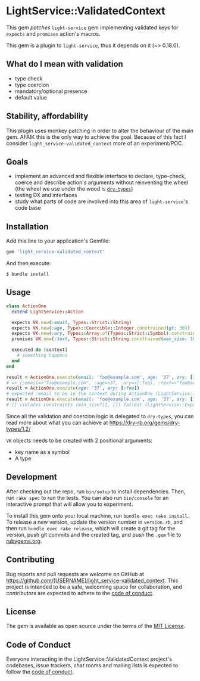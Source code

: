 # LightService::ValidatedContext

This gem _patches_ `light-service` gem implementing validated keys
for `expects` and `promises` action's macros.

This gem is a plugin to `light-service`, thus it depends on it (~> 0.18.0).

## What do I mean with validation

- type check
- type coercion
- mandatory/optional presence
- default value

## Stability, affordability

This plugin uses monkey patching in order to alter the behaviour of the main gem.
AFAIK this is the only way to achieve the goal. Because of this fact I consider
`light_service-validated_context` more of an experiment/POC.


## Goals

- implement an advanced and flexible interface to declare,
type-check, coerce and describe action's arguments without reinventing the wheel (the wheel we use under the wood is [`dry-types`](https://dry-rb.org/gems/dry-types))
- testing DX and interfaces
- study what parts of code are involved into this area of `light-service`'s code base

## Installation

Add this line to your application's Gemfile:

```ruby
gem 'light_service-validated_context'
```

And then execute:

    $ bundle install

## Usage

```ruby
class ActionOne
  extend LightService::Action

  expects VK.new(:email, Types::Strict::String)
  expects VK.new(:age, Types::Coercible::Integer.constrained(gt: 30))
  expects VK.new(:ary, Types::Array.of(Types::Strict::Symbol).constrained(min_size: 1))
  promises VK.new(:text, Types::Strict::String.constrained(max_size: 10).default('foobar'))

  executed do |context|
    # something happens
  end
end

result = ActionOne.execute(email: 'foo@example.com', age: '37', ary: [:foo])
# => {:email=>"foo@example.com", :age=>37, :ary=>[:foo], :text=>"foobar"}
result = ActionOne.execute(age: '37', ary: [:foo])
# expected :email to be in the context during ActionOne (LightService::ExpectedKeysNotInContextError)
result = ActionOne.execute(email: 'foo@example.com', age: '37', ary: [])
# [] violates constraints (min_size?(1, []) failed) (LightService::ExpectedKeysNotInContextError)
```

Since all the validation and coercion logic is delegated to `dry-types`, you can
read more about what you can achieve at https://dry-rb.org/gems/dry-types/1.2/

`VK` objects needs to be created with 2 positional arguments:

- key name as a symbol
- A type

## Development

After checking out the repo, run `bin/setup` to install dependencies. Then, run `rake spec` to run the tests. You can also run `bin/console` for an interactive prompt that will allow you to experiment.

To install this gem onto your local machine, run `bundle exec rake install`. To release a new version, update the version number in `version.rb`, and then run `bundle exec rake release`, which will create a git tag for the version, push git commits and the created tag, and push the `.gem` file to [rubygems.org](https://rubygems.org).

## Contributing

Bug reports and pull requests are welcome on GitHub at https://github.com/[USERNAME]/light_service-validated_context. This project is intended to be a safe, welcoming space for collaboration, and contributors are expected to adhere to the [code of conduct](https://github.com/[USERNAME]/light_service-validated_context/blob/main/CODE_OF_CONDUCT.md).

## License

The gem is available as open source under the terms of the [MIT License](https://opensource.org/licenses/MIT).

## Code of Conduct

Everyone interacting in the LightService::ValidatedContext project's codebases, issue trackers, chat rooms and mailing lists is expected to follow the [code of conduct](https://github.com/[USERNAME]/light_service-validated_context/blob/main/CODE_OF_CONDUCT.md).
